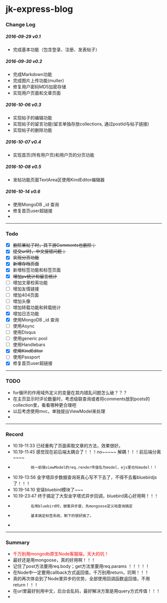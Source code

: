 # jk-express-blog

### Change Log
##### 2016-09-29 v0.1
* 完成基本功能（包含登录、注册、发表帖子）

##### 2016-09-30 v0.2
* 完成Markdown功能 
* 完成图片上传功能(multer)
* 修复用户密码MD5加密存储
* 实现用户页面和文章页面

##### 2016-10-06 v0.3
* 实现帖子的编辑功能
* 实现帖子的留言功能(留言单独存放collections,  通过postId与帖子链接)
* 实现帖子的删除功能

##### 2016-10-07 v0.4
* 实现首页(所有用户页)和用户页的分页功能

##### 2016-10-08 v0.5
* 发帖功能页面TextArea区使用KindEditor编辑器

##### 2016-10-14 v0.6
* 使用MongoDB _id 查询
* 修复首页user超链接
* 
----
### Todo
- [x] ~~删除某帖子时，其下游Comments也删除；~~
- [x] ~~提交url时，中文报错问题；~~
- [x] ~~实现分页功能~~
- [x] ~~新增存档页面~~
- [x] 新增标签功能和标签页面
- [x] ~~增加pv统计和留言统计~~
- [ ] 增加文章检索功能
- [ ] 增加友情链接
- [ ] 增加404页面
- [ ] 增加头像
- [ ] 增加转载功能和转载统计
- [x] 增加日志功能
- [x] 使用MongoDB _id 查询
- [ ] 使用Async
- [ ] 使用Disqus
- [ ] 使用generic pool
- [ ] 使用Handlebars
- [x] ~~使用KindEditor~~
- [ ] 使用Passport
- [x] 修复首页user超链接
----

### TODO
* for循环的作用域外定义的变量在其内错乱问题怎么破？？？
* 在主页显示时评论数量时，考虑级联查询或者将comments放到posts的collection里，看看哪种更合理吧
* 以后考虑使用mvc，单独提出ViewModel来处理
* 
----
### Record
* 10.19-11:33 已经重构了页面索取文章的方法，效果很好。
* 10.19-11:45 感觉现在前后端太耦合了！！！no~~~~~ 解耦！！！前后端分离~~~~
*             统一前端viewModel的req.render传值名为model，ejs里也叫model！！
* 10.19-13:56 金字塔异步数据查询哥真心写不下去了，不得不去看bluebirdjs了！！！
* 10.19-14:10 安装bluebird模块了~~~
* 10.19-23:47 终于搞定了大型金字塔式异步回调，bluebird真心好用啊！！！
*             在用bluebird时，嵌套异步是，先mongoose定义哈查询搞定
*             基本搞定标签系统，剩下的很好搞了。
* 

----
### Summary
* <font color="#FF0000">千万别用mongodb原生Node客服端，天大的坑！</font>
* 最好还是用mongoose，真的好用啊！！！
* 记住了post方法要用req.body；get方法里要用req.params ！！！！！
* 在Node中一定要用callback方式返回值，千万别用return，坑啊！！！
* 真的再次体会到了Node里异步的优势，全部使用回调函数返回值，不用return！！！
* 在url里最好别用中文，后台会乱码，最好解决方案是用query方式传值！！！
* 